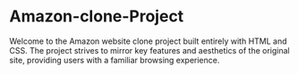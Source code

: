 # Amazon-clone-Project
Welcome to the Amazon website clone project built entirely with HTML and CSS. The project strives to mirror key features and aesthetics of the original site, providing users with a familiar browsing experience.
